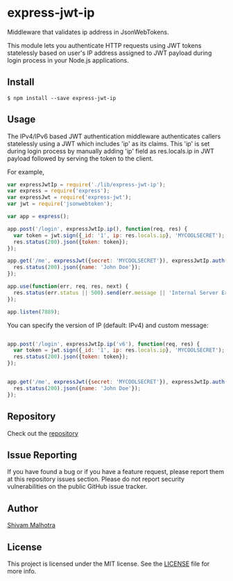 # express-jwt-ip

Middleware that validates ip address in JsonWebTokens.

This module lets you authenticate HTTP requests using JWT tokens statelessly
based on user's IP address assigned to JWT payload during login process in your
Node.js applications.

## Install

    $ npm install --save express-jwt-ip

## Usage

The IPv4/IPv6 based JWT authentication middleware authenticates callers statelessly
using a JWT which includes 'ip' as its claims. This 'ip' is set during login process
by manually adding 'ip' field as res.locals.ip in JWT payload followed by serving
the token to the client.

For example,

```javascript
var expressJwtIp = require('./lib/express-jwt-ip');
var express = require('express');
var expressJwt = require('express-jwt');
var jwt = require('jsonwebtoken');

var app = express();

app.post('/login', expressJwtIp.ip(), function(req, res) {
  var token = jwt.sign({_id: '1', ip: res.locals.ip}, 'MYCOOLSECRET');
  res.status(200).json({token: token});
});

app.get('/me', expressJwt({secret: 'MYCOOLSECRET'}), expressJwtIp.auth(), function(req, res) {
  res.status(200).json({name: 'John Doe'});
});

app.use(function(err, req, res, next) {
  res.status(err.status || 500).send(err.message || 'Internal Server Error');
});

app.listen(7889);
```


You can specify the version of IP (default: IPv4) and custom message:

```javascript

app.post('/login', expressJwtIp.ip('v6'), function(req, res) {
  var token = jwt.sign({_id: '1', ip: res.locals.ip}, 'MYCOOLSECRET');
  res.status(200).json({token: token});
});


app.get('/me', expressJwt({secret: 'MYCOOLSECRET'}), expressJwtIp.auth('v6', 'YOUR CUSTOME MSG'), function(req, res) {
  res.status(200).json({name: 'John Doe'});
});
```

## Repository
Check out the [repository](https://github.com/visionexpress)

## Issue Reporting

If you have found a bug or if you have a feature request, please report them at this repository issues section. Please do not report security vulnerabilities on the public GitHub issue tracker.

## Author

[Shivam Malhotra](https://github.com/visionexpress)

## License

This project is licensed under the MIT license. See the [LICENSE](LICENSE) file for more info.
